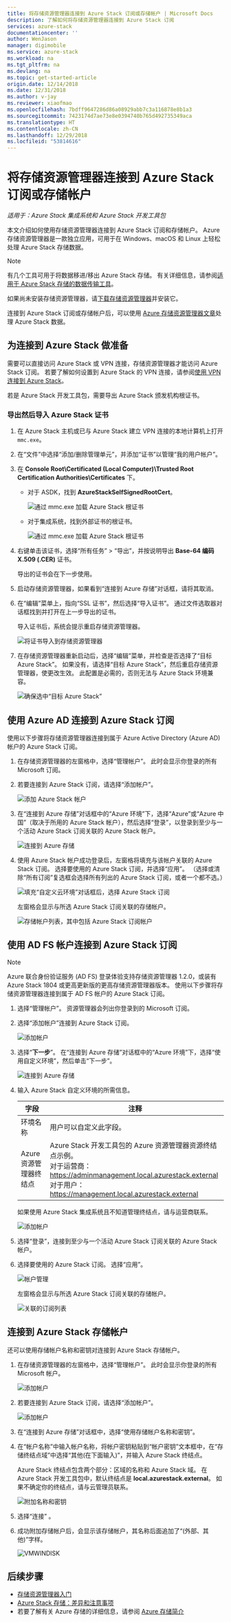 ```yaml
---
title: 将存储资源管理器连接到 Azure Stack 订阅或存储帐户 | Microsoft Docs
description: 了解如何将存储资源管理器连接到 Azure Stack 订阅
services: azure-stack
documentationcenter: ''
author: WenJason
manager: digimobile
ms.service: azure-stack
ms.workload: na
ms.tgt_pltfrm: na
ms.devlang: na
ms.topic: get-started-article
origin.date: 12/14/2018
ms.date: 12/31/2018
ms.author: v-jay
ms.reviewer: xiaofmao
ms.openlocfilehash: 7bdff9647286d86a08929abb7c3a116878e8b1a3
ms.sourcegitcommit: 7423174d7ae73e8e0394740b765d492735349aca
ms.translationtype: HT
ms.contentlocale: zh-CN
ms.lasthandoff: 12/29/2018
ms.locfileid: "53814616"
---
```

# <a name="connect-storage-explorer-to-an-azure-stack-subscription-or-a-storage-account"></a>将存储资源管理器连接到 Azure Stack 订阅或存储帐户

*适用于：Azure Stack 集成系统和 Azure Stack 开发工具包*

本文介绍如何使用存储资源管理器连接到 Azure Stack 订阅和存储帐户。 Azure 存储资源管理器是一款独立应用，可用于在 Windows、macOS 和 Linux 上轻松处理 Azure Stack 存储数据。

> [!NOTE]  
> 有几个工具可用于将数据移进/移出 Azure Stack 存储。 有关详细信息，请参阅[适用于 Azure Stack 存储的数据传输工具](azure-stack-storage-transfer.md)。

如果尚未安装存储资源管理器，请[下载存储资源管理器](http://www.storageexplorer.com/)并安装它。

连接到 Azure Stack 订阅或存储帐户后，可以使用 [Azure 存储资源管理器文章](../../vs-azure-tools-storage-manage-with-storage-explorer.md)处理 Azure Stack 数据。 

## <a name="prepare-for-connecting-to-azure-stack"></a>为连接到 Azure Stack 做准备

需要可以直接访问 Azure Stack 或 VPN 连接，存储资源管理器才能访问 Azure Stack 订阅。 若要了解如何设置到 Azure Stack 的 VPN 连接，请参阅[使用 VPN 连接到 Azure Stack](azure-stack-connect-azure-stack.md#connect-to-azure-stack-with-vpn)。

若是 Azure Stack 开发工具包，需要导出 Azure Stack 颁发机构根证书。

### <a name="export-and-then-import-the-azure-stack-certificate"></a>导出然后导入 Azure Stack 证书

1. 在 Azure Stack 主机或已与 Azure Stack 建立 VPN 连接的本地计算机上打开 `mmc.exe`。 

2. 在“文件”中选择“添加/删除管理单元”，并添加“证书”以管理“我的用户帐户”。

3.  在 **Console Root\Certificated (Local Computer)\Trusted Root Certification Authorities\Certificates** 下。

    - 对于 ASDK，找到 **AzureStackSelfSignedRootCert**。

        ![通过 mmc.exe 加载 Azure Stack 根证书](./media/azure-stack-storage-connect-se/add-certificate-azure-stack.png)

    - 对于集成系统，找到外部证书的根证书。 
    
        ![通过 mmc.exe 加载 Azure Stack 根证书](./media/azure-stack-storage-connect-se/azure-stack-storage-cert-location-is.png)
        

4. 右键单击该证书，选择“所有任务” > “导出”，并按说明导出 **Base-64 编码 X.509 (.CER)** 证书。

    导出的证书会在下一步使用。

5. 启动存储资源管理器，如果看到“连接到 Azure 存储”对话框，请将其取消。

6. 在“编辑”菜单上，指向“SSL 证书”，然后选择“导入证书”。 通过文件选取器对话框找到并打开在上一步导出的证书。

    导入证书后，系统会提示重启存储资源管理器。

    ![将证书导入到存储资源管理器](./media/azure-stack-storage-connect-se/import-azure-stack-cert-storage-explorer.png)

7. 在存储资源管理器重新启动后，选择“编辑”菜单，并检查是否选择了“目标 Azure Stack”。 如果没有，请选择“目标 Azure Stack”，然后重启存储资源管理器，使更改生效。 此配置是必需的，否则无法与 Azure Stack 环境兼容。

    ![确保选中“目标 Azure Stack”](./media/azure-stack-storage-connect-se/target-azure-stack.png)

## <a name="connect-to-an-azure-stack-subscription-with-azure-ad"></a>使用 Azure AD 连接到 Azure Stack 订阅

使用以下步骤将存储资源管理器连接到属于 Azure Active Directory (Azure AD) 帐户的 Azure Stack 订阅。

1. 在存储资源管理器的左窗格中，选择“管理帐户”。 
    此时会显示你登录的所有 Microsoft 订阅。

2. 若要连接到 Azure Stack 订阅，请选择“添加帐户”。

    ![添加 Azure Stack 帐户](./media/azure-stack-storage-connect-se/add-azure-stack-account.png)

3. 在“连接到 Azure 存储”对话框中的“Azure 环境”下，选择“Azure”或“Azure 中国”（取决于所用的 Azure Stack 帐户），然后选择“登录”，以登录到至少与一个活动 Azure Stack 订阅关联的 Azure Stack 帐户。

    ![连接到 Azure 存储](./media/azure-stack-storage-connect-se/azure-stack-connect-to-storage.png)

4. 使用 Azure Stack 帐户成功登录后，左窗格将填充与该帐户关联的 Azure Stack 订阅。 选择要使用的 Azure Stack 订阅，并选择“应用”。 （选择或清除“所有订阅”复选框会选择所有列出的 Azure Stack 订阅，或者一个都不选。）

    ![填充“自定义云环境”对话框后，选择 Azure Stack 订阅](./media/azure-stack-storage-connect-se/select-accounts-azure-stack.png)

    左窗格会显示与所选 Azure Stack 订阅关联的存储帐户。

    ![存储帐户列表，其中包括 Azure Stack 订阅帐户](./media/azure-stack-storage-connect-se/azure-stack-storage-account-list.png)

## <a name="connect-to-an-azure-stack-subscription-with-ad-fs-account"></a>使用 AD FS 帐户连接到 Azure Stack 订阅

> [!Note]  
> Azure 联合身份验证服务 (AD FS) 登录体验支持存储资源管理器 1.2.0，或装有 Azure Stack 1804 或更高更新版的更高存储资源管理器版本。
使用以下步骤将存储资源管理器连接到属于 AD FS 帐户的 Azure Stack 订阅。

1. 选择“管理帐户”。 资源管理器会列出你登录到的 Microsoft 订阅。
2. 选择“添加帐户”连接到 Azure Stack 订阅。

    ![添加帐户](media/azure-stack-storage-connect-se/add-an-account.png)

3. 选择“**下一步**”。 在“连接到 Azure 存储”对话框中的“Azure 环境”下，选择“使用自定义环境”，然后单击“下一步”。

    ![连接到 Azure 存储](media/azure-stack-storage-connect-se/connect-to-azure-storage.png)

4. 输入 Azure Stack 自定义环境的所需信息。 

    | 字段 | 注释 |
    | ---   | ---   |
    | 环境名称 | 用户可以自定义此字段。 |
    | Azure 资源管理器终结点 | Azure Stack 开发工具包的 Azure 资源管理器资源终结点示例。<br>对于运营商： https://adminmanagement.local.azurestack.external <br> 对于用户： https://management.local.azurestack.external |

    如果使用 Azure Stack 集成系统且不知道管理终结点，请与运营商联系。

    ![添加帐户](./media/azure-stack-storage-connect-se/custom-environments.png)

5. 选择“登录”，连接到至少与一个活动 Azure Stack 订阅关联的 Azure Stack 帐户。



6. 选择要使用的 Azure Stack 订阅。 选择“应用”。

    ![帐户管理](./media/azure-stack-storage-connect-se/account-management.png)

    左窗格会显示与所选 Azure Stack 订阅关联的存储帐户。

    ![关联的订阅列表](./media/azure-stack-storage-connect-se/list-of-associated-subscriptions.png)

## <a name="connect-to-an-azure-stack-storage-account"></a>连接到 Azure Stack 存储帐户

还可以使用存储帐户名称和密钥对连接到 Azure Stack 存储帐户。

1. 在存储资源管理器的左窗格中，选择“管理帐户”。 此时会显示你登录的所有 Microsoft 帐户。

    ![添加帐户](./media/azure-stack-storage-connect-se/azure-stack-sub-add-an-account.png)

2. 若要连接到 Azure Stack 订阅，请选择“添加帐户”。

    ![添加帐户](./media/azure-stack-storage-connect-se/azure-stack-use-a-storage-and-key.png)

3. 在“连接到 Azure 存储”对话框中，选择“使用存储帐户名称和密钥”。

4. 在“帐户名称”中输入帐户名称，将帐户密钥粘贴到“帐户密钥”文本框中，在“存储终结点域”中选择“其他(在下面输入)”，并输入 Azure Stack 终结点。

    Azure Stack 终结点包含两个部分：区域的名称和 Azure Stack 域。 在 Azure Stack 开发工具包中，默认终结点是 **local.azurestack.external**。 如果不确定你的终结点，请与云管理员联系。

    ![附加名称和密钥](./media/azure-stack-storage-connect-se/azure-stack-attach-name-and-key.png)

5. 选择“连接” 。
6. 成功附加存储帐户后，会显示该存储帐户，其名称后面追加了“(外部、其他)”字样。

    ![VMWINDISK](./media/azure-stack-storage-connect-se/azure-stack-vmwindisk.png)

## <a name="next-steps"></a>后续步骤

* [存储资源管理器入门](../../vs-azure-tools-storage-manage-with-storage-explorer.md)
* [Azure Stack 存储：差异和注意事项](azure-stack-acs-differences.md)
* 若要了解有关 Azure 存储的详细信息，请参阅 [Azure 存储简介](../../storage/common/storage-introduction.md)

<!-- Update_Description: wording update -->